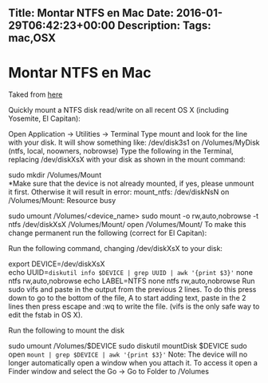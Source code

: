 Title: Montar NTFS en Mac
Date: 2016-01-29T06:42:23+00:00
Description: 
Tags: mac,OSX
---
# Montar NTFS en Mac

Taked from [here](http://apple.stackexchange.com/a/170011)

Quickly mount a NTFS disk read/write on all recent OS X (including Yosemite, El Capitan):

Open Application -> Utilities -> Terminal
Type mount and look for the line with your disk. It will show something like: /dev/disk3s1 on /Volumes/MyDisk (ntfs, local, noowners, nobrowse)
Type the following in the Terminal, replacing /dev/diskXsX with your disk as shown in the mount command:

sudo mkdir /Volumes/Mount  
*Make sure that the device is not already mounted, if yes, please unmount it first. Otherwise it will result in error: mount_ntfs: /dev/diskNsN on /Volumes/Mount: Resource busy

sudo umount /Volumes/<device_name>
sudo mount -o rw,auto,nobrowse -t ntfs /dev/diskXsX /Volumes/Mount/
open /Volumes/Mount/
To make this change permanent run the following (correct for El Capitan):

Run the following command, changing /dev/diskXsX to your disk:

export DEVICE=/dev/diskXsX   
echo UUID=`diskutil info $DEVICE | grep UUID | awk '{print $3}'` none ntfs rw,auto,nobrowse 
echo LABEL=NTFS none ntfs rw,auto,nobrowse
Run sudo vifs and paste in the output from the previous 2 lines. To do this press down to go to the bottom of the file, A to start adding text, paste in the 2 lines then press escape and :wq to write the file. (vifs is the only safe way to edit the fstab in OS X).

Run the following to mount the disk

sudo umount /Volumes/$DEVICE 
sudo diskutil mountDisk $DEVICE
sudo open `mount | grep $DEVICE | awk '{print $3}'`
Note: The device will no longer automatically open a window when you attach it. To access it open a Finder window and select the Go -> Go to Folder to /Volumes
